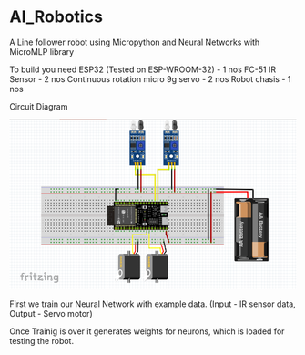 # AI_Robotics
A Line follower robot using Micropython and Neural Networks with MicroMLP library 

To build you need 
ESP32 (Tested on ESP-WROOM-32) - 1 nos
FC-51 IR Sensor - 2 nos
Continuous rotation micro 9g servo - 2 nos
Robot chasis - 1 nos


Circuit Diagram

![alt text](https://github.com/AerostatDrones/AI_Robotics/blob/master/Line%20Follower%20Circuit.PNG)

First we train our Neural Network with example data. (Input - IR sensor data, Output - Servo motor) 

Once Trainig is over it generates weights for neurons, which is loaded for testing the robot.

